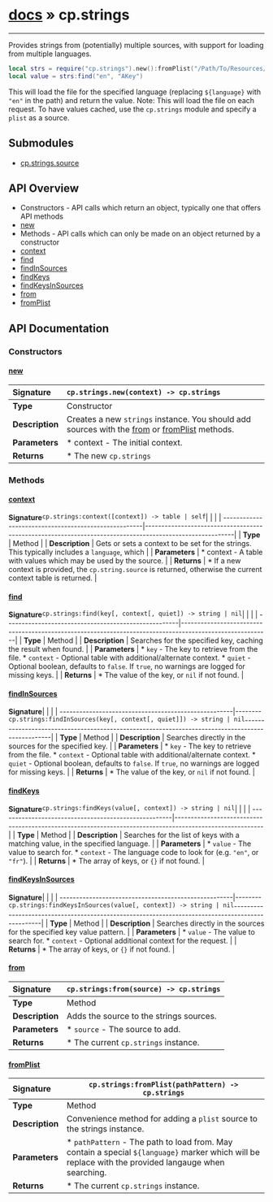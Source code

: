 # [docs](index.md) » cp.strings
---

Provides strings from (potentially) multiple sources, with support for loading from multiple languages.

```lua
local strs = require("cp.strings").new():fromPlist("/Path/To/Resources/${language}.lproj/MYLocalization.strings")
local value = strs:find("en", "AKey")
```

This will load the file for the specified language (replacing `${language}` with `"en"` in the path) and return the value.
Note: This will load the file on each request. To have values cached, use the `cp.strings` module and specify a `plist` as a source.

## Submodules
 * [cp.strings.source](cp.strings.source.md)

## API Overview
* Constructors - API calls which return an object, typically one that offers API methods
 * [new](#new)
* Methods - API calls which can only be made on an object returned by a constructor
 * [context](#context)
 * [find](#find)
 * [findInSources](#findinsources)
 * [findKeys](#findkeys)
 * [findKeysInSources](#findkeysinsources)
 * [from](#from)
 * [fromPlist](#fromplist)

## API Documentation

### Constructors

#### [new](#new)
| <span style="float: left;">**Signature**</span> | <span style="float: left;">`cp.strings.new(context) -> cp.strings` </span>                                                          |
| -----------------------------------------------------|---------------------------------------------------------------------------------------------------------|
| **Type**                                             | Constructor                                                                                         |
| **Description**                                      | Creates a new `strings` instance. You should add sources with the [from](#from) or [fromPlist](#fromPlist) methods.                                                                                         |
| **Parameters**                                       |  * context      - The initial context.                                       |
| **Returns**                                          |  * The new `cp.strings`                                                |

### Methods

#### [context](#context)
| <span style="float: left;">**Signature**</span> | <span style="float: left;">`cp.strings:context([context]) -> table | self` </span>                                                          |
| -----------------------------------------------------|---------------------------------------------------------------------------------------------------------|
| **Type**                                             | Method                                                                                         |
| **Description**                                      | Gets or sets a context to be set for the strings. This typically includes a `language`, which                                                                                         |
| **Parameters**                                       | * context   - A table with values which may be used by the source.                                       |
| **Returns**                                          | * If a new context is provided, the `cp.string.source` is returned, otherwise the current context table is returned.                                                |

#### [find](#find)
| <span style="float: left;">**Signature**</span> | <span style="float: left;">`cp.strings:find(key[, context[, quiet]) -> string | nil` </span>                                                          |
| -----------------------------------------------------|---------------------------------------------------------------------------------------------------------|
| **Type**                                             | Method                                                                                         |
| **Description**                                      | Searches for the specified key, caching the result when found.                                                                                         |
| **Parameters**                                       |  * `key`        - The key to retrieve from the file. * `context`    - Optional table with additional/alternate context. * `quiet`      - Optional boolean, defaults to `false`. If `true`, no warnings are logged for missing keys.                                       |
| **Returns**                                          |  * The value of the key, or `nil` if not found.                                                |

#### [findInSources](#findinsources)
| <span style="float: left;">**Signature**</span> | <span style="float: left;">`cp.strings:findInSources(key[, context[, quiet]]) -> string | nil` </span>                                                          |
| -----------------------------------------------------|---------------------------------------------------------------------------------------------------------|
| **Type**                                             | Method                                                                                         |
| **Description**                                      | Searches directly in the sources for the specified key.                                                                                         |
| **Parameters**                                       |  * `key`        - The key to retrieve from the file. * `context`    - Optional table with additional/alternate context. * `quiet`      - Optional boolean, defaults to `false`. If `true`, no warnings are logged for missing keys.                                       |
| **Returns**                                          |  * The value of the key, or `nil` if not found.                                                |

#### [findKeys](#findkeys)
| <span style="float: left;">**Signature**</span> | <span style="float: left;">`cp.strings:findKeys(value[, context]) -> string | nil` </span>                                                          |
| -----------------------------------------------------|---------------------------------------------------------------------------------------------------------|
| **Type**                                             | Method                                                                                         |
| **Description**                                      | Searches for the list of keys with a matching value, in the specified language.                                                                                         |
| **Parameters**                                       |  * `value`      - The value to search for. * `context`    - The language code to look for (e.g. `"en"`, or `"fr"`).                                       |
| **Returns**                                          |  * The array of keys, or `{}` if not found.                                                |

#### [findKeysInSources](#findkeysinsources)
| <span style="float: left;">**Signature**</span> | <span style="float: left;">`cp.strings:findKeysInSources(value[, context]) -> string | nil` </span>                                                          |
| -----------------------------------------------------|---------------------------------------------------------------------------------------------------------|
| **Type**                                             | Method                                                                                         |
| **Description**                                      | Searches directly in the sources for the specified key value pattern.                                                                                         |
| **Parameters**                                       |  * `value`      - The value to search for. * `context`    - Optional additional context for the request.                                       |
| **Returns**                                          |  * The array of keys, or `{}` if not found.                                                |

#### [from](#from)
| <span style="float: left;">**Signature**</span> | <span style="float: left;">`cp.strings:from(source) -> cp.strings` </span>                                                          |
| -----------------------------------------------------|---------------------------------------------------------------------------------------------------------|
| **Type**                                             | Method                                                                                         |
| **Description**                                      | Adds the source to the strings sources.                                                                                         |
| **Parameters**                                       |  * `source`		- The source to add.                                       |
| **Returns**                                          |  * The current `cp.strings` instance.                                                |

#### [fromPlist](#fromplist)
| <span style="float: left;">**Signature**</span> | <span style="float: left;">`cp.strings:fromPlist(pathPattern) -> cp.strings` </span>                                                          |
| -----------------------------------------------------|---------------------------------------------------------------------------------------------------------|
| **Type**                                             | Method                                                                                         |
| **Description**                                      | Convenience method for adding a `plist` source to the strings instance.                                                                                         |
| **Parameters**                                       |  * `pathPattern`	- The path to load from. May contain a special `${language}` marker which will be replace with the provided langauge when searching.                                       |
| **Returns**                                          |  * The current `cp.strings` instance.                                                |

